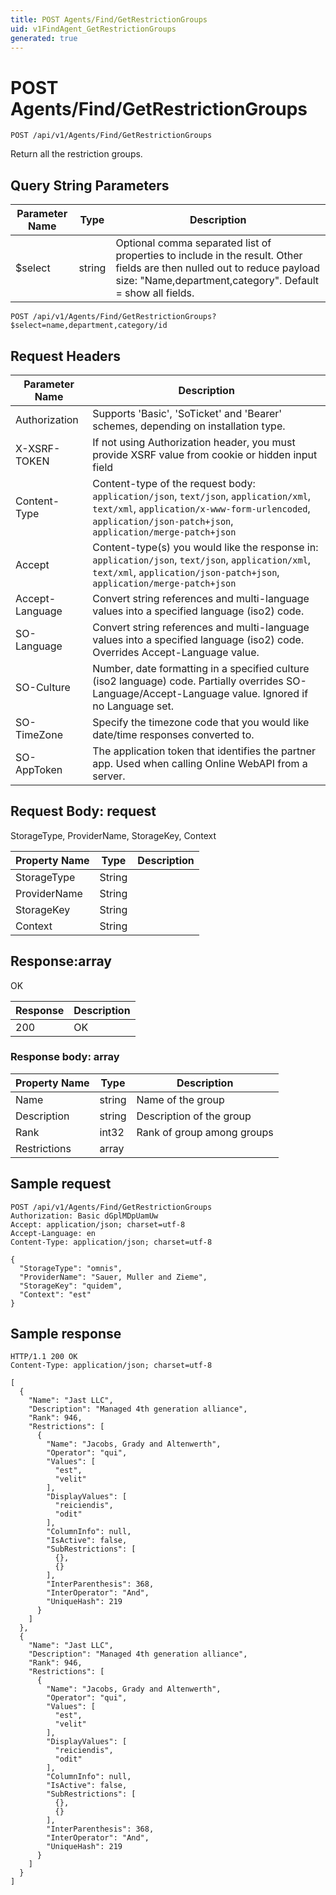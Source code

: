 ```yaml
---
title: POST Agents/Find/GetRestrictionGroups
uid: v1FindAgent_GetRestrictionGroups
generated: true
---
```


# POST Agents/Find/GetRestrictionGroups

```http
POST /api/v1/Agents/Find/GetRestrictionGroups
```

Return all the restriction groups.







## Query String Parameters

| Parameter Name | Type |  Description |
|----------------|------|--------------|
| $select | string |  Optional comma separated list of properties to include in the result. Other fields are then nulled out to reduce payload size: "Name,department,category". Default = show all fields. |

```http
POST /api/v1/Agents/Find/GetRestrictionGroups?$select=name,department,category/id
```


## Request Headers

| Parameter Name | Description |
|----------------|-------------|
| Authorization  | Supports 'Basic', 'SoTicket' and 'Bearer' schemes, depending on installation type. |
| X-XSRF-TOKEN   | If not using Authorization header, you must provide XSRF value from cookie or hidden input field |
| Content-Type | Content-type of the request body: `application/json`, `text/json`, `application/xml`, `text/xml`, `application/x-www-form-urlencoded`, `application/json-patch+json`, `application/merge-patch+json` |
| Accept         | Content-type(s) you would like the response in: `application/json`, `text/json`, `application/xml`, `text/xml`, `application/json-patch+json`, `application/merge-patch+json` |
| Accept-Language | Convert string references and multi-language values into a specified language (iso2) code. |
| SO-Language | Convert string references and multi-language values into a specified language (iso2) code. Overrides Accept-Language value. |
| SO-Culture | Number, date formatting in a specified culture (iso2 language) code. Partially overrides SO-Language/Accept-Language value. Ignored if no Language set. |
| SO-TimeZone | Specify the timezone code that you would like date/time responses converted to. |
| SO-AppToken | The application token that identifies the partner app. Used when calling Online WebAPI from a server. |

## Request Body: request 

StorageType, ProviderName, StorageKey, Context 

| Property Name | Type |  Description |
|----------------|------|--------------|
| StorageType | String |  |
| ProviderName | String |  |
| StorageKey | String |  |
| Context | String |  |

## Response:array

OK

| Response | Description |
|----------------|-------------|
| 200 | OK |

### Response body: array

| Property Name | Type |  Description |
|----------------|------|--------------|
| Name | string | Name of the group |
| Description | string | Description of the group |
| Rank | int32 | Rank of group among groups |
| Restrictions | array |  |

## Sample request

```http!
POST /api/v1/Agents/Find/GetRestrictionGroups
Authorization: Basic dGplMDpUamUw
Accept: application/json; charset=utf-8
Accept-Language: en
Content-Type: application/json; charset=utf-8

{
  "StorageType": "omnis",
  "ProviderName": "Sauer, Muller and Zieme",
  "StorageKey": "quidem",
  "Context": "est"
}
```

## Sample response

```http_
HTTP/1.1 200 OK
Content-Type: application/json; charset=utf-8

[
  {
    "Name": "Jast LLC",
    "Description": "Managed 4th generation alliance",
    "Rank": 946,
    "Restrictions": [
      {
        "Name": "Jacobs, Grady and Altenwerth",
        "Operator": "qui",
        "Values": [
          "est",
          "velit"
        ],
        "DisplayValues": [
          "reiciendis",
          "odit"
        ],
        "ColumnInfo": null,
        "IsActive": false,
        "SubRestrictions": [
          {},
          {}
        ],
        "InterParenthesis": 368,
        "InterOperator": "And",
        "UniqueHash": 219
      }
    ]
  },
  {
    "Name": "Jast LLC",
    "Description": "Managed 4th generation alliance",
    "Rank": 946,
    "Restrictions": [
      {
        "Name": "Jacobs, Grady and Altenwerth",
        "Operator": "qui",
        "Values": [
          "est",
          "velit"
        ],
        "DisplayValues": [
          "reiciendis",
          "odit"
        ],
        "ColumnInfo": null,
        "IsActive": false,
        "SubRestrictions": [
          {},
          {}
        ],
        "InterParenthesis": 368,
        "InterOperator": "And",
        "UniqueHash": 219
      }
    ]
  }
]
```